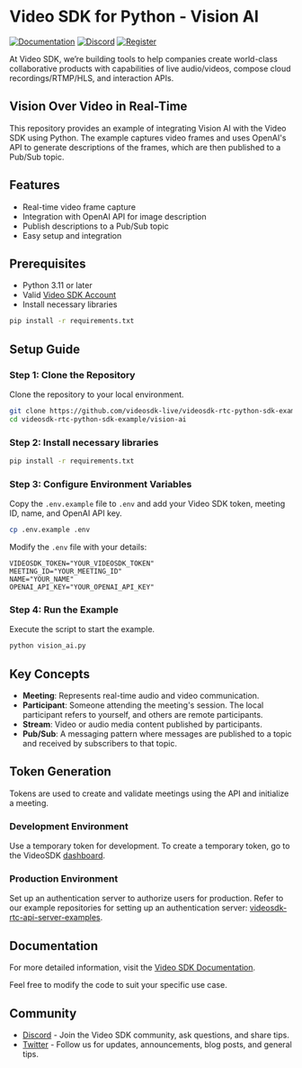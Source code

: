 # Video SDK for Python - Vision AI

[![Documentation](https://img.shields.io/badge/Read-Documentation-blue)](https://docs.videosdk.live/python/guide/video-and-audio-calling/ai-and-ml/vision-ai)
[![Discord](https://img.shields.io/discord/876774498798551130?label=Join%20on%20Discord)](https://discord.gg/kgAvyxtTxv)
[![Register](https://img.shields.io/badge/Contact-Know%20More-blue)](https://app.videosdk.live/signup)

At Video SDK, we’re building tools to help companies create world-class collaborative products with capabilities of live audio/videos, compose cloud recordings/RTMP/HLS, and interaction APIs.

## Vision Over Video in Real-Time

This repository provides an example of integrating Vision AI with the Video SDK using Python. The example captures video frames and uses OpenAI's API to generate descriptions of the frames, which are then published to a Pub/Sub topic.

## Features

- Real-time video frame capture
- Integration with OpenAI API for image description
- Publish descriptions to a Pub/Sub topic
- Easy setup and integration

## Prerequisites

- Python 3.11 or later
- Valid [Video SDK Account](https://app.videosdk.live/signup)
- Install necessary libraries

```bash
pip install -r requirements.txt
```

## Setup Guide

### Step 1: Clone the Repository

Clone the repository to your local environment.

```bash
git clone https://github.com/videosdk-live/videosdk-rtc-python-sdk-example.git
cd videosdk-rtc-python-sdk-example/vision-ai
```

### Step 2: Install necessary libraries

```bash
pip install -r requirements.txt
```

### Step 3: Configure Environment Variables

Copy the `.env.example` file to `.env` and add your Video SDK token, meeting ID, name, and OpenAI API key.

```bash
cp .env.example .env
```

Modify the `.env` file with your details:

```env
VIDEOSDK_TOKEN="YOUR_VIDEOSDK_TOKEN"
MEETING_ID="YOUR_MEETING_ID"
NAME="YOUR_NAME"
OPENAI_API_KEY="YOUR_OPENAI_API_KEY"
```

### Step 4: Run the Example

Execute the script to start the example.

```bash
python vision_ai.py
```

## Key Concepts

- **Meeting**: Represents real-time audio and video communication.
- **Participant**: Someone attending the meeting's session. The local participant refers to yourself, and others are remote participants.
- **Stream**: Video or audio media content published by participants.
- **Pub/Sub**: A messaging pattern where messages are published to a topic and received by subscribers to that topic.

## Token Generation

Tokens are used to create and validate meetings using the API and initialize a meeting.

### Development Environment

Use a temporary token for development. To create a temporary token, go to the VideoSDK [dashboard](https://app.videosdk.live/api-keys).

### Production Environment

Set up an authentication server to authorize users for production. Refer to our example repositories for setting up an authentication server: [videosdk-rtc-api-server-examples](https://github.com/videosdk-live/videosdk-rtc-api-server-examples).

## Documentation

For more detailed information, visit the [Video SDK Documentation](https://docs.videosdk.live/python/guide/video-and-audio-calling/ai-and-ml/vision-ai).

Feel free to modify the code to suit your specific use case.

## Community

- [Discord](https://discord.gg/Gpmj6eCq5u) - Join the Video SDK community, ask questions, and share tips.
- [Twitter](https://twitter.com/video_sdk) - Follow us for updates, announcements, blog posts, and general tips.
